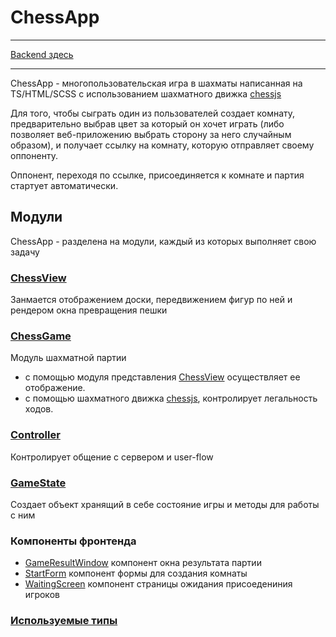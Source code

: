 # ChessApp
***
[Backend здесь](https://github.com/0xEVG/ChessBackend)
***

ChessApp - многопользовательская игра в шахматы написанная на TS/HTML/SCSS 
с использованием шахматного движка [chessjs](https://github.com/jhlywa/chess.js)

Для того, чтобы сыграть один из пользователей создает комнату,
предварительно выбрав цвет за который он хочет играть
(либо позволяет веб-приложению выбрать сторону за него случайным образом), 
и получает ссылку на комнату, которую отправляет своему оппоненту.

Оппонент, переходя по ссылке, присоединяется к комнате и партия стартует автоматически.

## Модули

ChessApp - разделена на модули, каждый из которых выполняет свою задачу

### [ChessView](https://github.com/0xEVG/ChessApp/blob/main/src/ts/ChessView.ts)

Занмается отображением доски, передвижением фигур по ней и рендером окна 
превращения пешки

### [ChessGame](https://github.com/0xEVG/ChessApp/blob/main/src/ts/ChessGame.ts)
Модуль шахматной партии
+ с помощью модуля представления [ChessView](https://github.com/0xEVG/ChessApp/blob/main/src/ts/ChessView.ts)
осуществляет ее отображение.
+ с помощью шахматного движка [chessjs](https://github.com/jhlywa/chess.js),
контролирует легальность ходов.

### [Controller](https://github.com/0xEVG/ChessApp/blob/main/src/ts/Controller.ts)
Контролирует общение с сервером и user-flow

### [GameState](https://github.com/0xEVG/ChessApp/blob/main/src/ts/GameState.ts)
Создает объект хранящий в себе состояние игры и методы для работы с ним

### Компоненты фронтенда

+ [GameResultWindow](https://github.com/0xEVG/ChessApp/blob/main/src/ts/VictoryPrompt.ts)
 компонент окна результата партии
+ [StartForm](https://github.com/0xEVG/ChessApp/blob/main/src/ts/CreateForm.ts) компонент формы для создания комнаты
+ [WaitingScreen](https://github.com/0xEVG/ChessApp/blob/main/src/ts/WaitingScreen.ts) компонент страницы ожидания присоедениния игроков

### [Используемые типы](https://github.com/0xEVG/ChessApp/blob/main/src/ts/types.ts)
    
